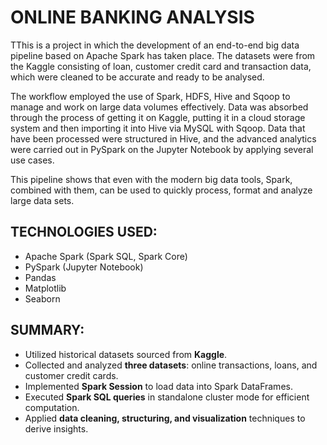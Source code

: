 # ONLINE BANKING ANALYSIS

TThis is a project in which the development of an end-to-end big data pipeline based on Apache Spark has taken place. The datasets were from the Kaggle consisting of loan, customer credit card and transaction data, which were cleaned to be accurate and ready to be analysed.

The workflow employed the use of Spark, HDFS, Hive and Sqoop to manage and work on large data volumes effectively. Data was absorbed through the process of getting it on Kaggle, putting it in a cloud storage system and then importing it into Hive via MySQL with Sqoop. Data that have been processed were structured in Hive, and the advanced analytics were carried out in PySpark on the Jupyter Notebook by applying several use cases.

This pipeline shows that even with the modern big data tools, Spark, combined with them, can be used to quickly process, format and analyze large data sets.
                            
 ## TECHNOLOGIES USED:
- Apache Spark (Spark SQL, Spark Core)  
- PySpark (Jupyter Notebook)  
- Pandas  
- Matplotlib  
- Seaborn  
                 
 ## SUMMARY:
- Utilized historical datasets sourced from **Kaggle**.  
- Collected and analyzed **three datasets**: online transactions, loans, and customer credit cards.  
- Implemented **Spark Session** to load data into Spark DataFrames.  
- Executed **Spark SQL queries** in standalone cluster mode for efficient computation.  
- Applied **data cleaning, structuring, and visualization** techniques to derive insights.  
